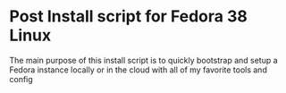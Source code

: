# Post Install script for Fedora 38 Linux

The main purpose of this install script is to quickly bootstrap and setup a Fedora instance locally or in the cloud with all of my favorite tools and config
